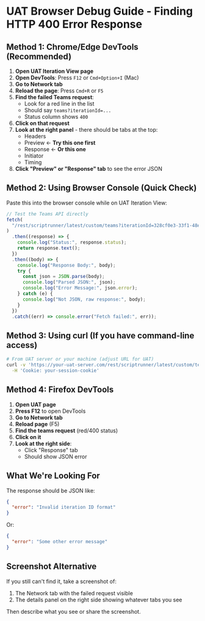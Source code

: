 # UAT Browser Debug Guide - Finding HTTP 400 Error Response

## Method 1: Chrome/Edge DevTools (Recommended)

1. **Open UAT Iteration View page**
2. **Open DevTools**: Press `F12` or `Cmd+Option+I` (Mac)
3. **Go to Network tab**
4. **Reload the page**: Press `Cmd+R` or `F5`
5. **Find the failed Teams request**:
   - Look for a red line in the list
   - Should say `teams?iterationId=...`
   - Status column shows `400`
6. **Click on that request**
7. **Look at the right panel** - there should be tabs at the top:
   - Headers
   - Preview ← **Try this one first**
   - Response ← **Or this one**
   - Initiator
   - Timing
8. **Click "Preview" or "Response" tab** to see the error JSON

## Method 2: Using Browser Console (Quick Check)

Paste this into the browser console while on UAT Iteration View:

```javascript
// Test the Teams API directly
fetch(
  "/rest/scriptrunner/latest/custom/teams?iterationId=328cf0e3-33f1-48e9-b6f3-c0f6d2472435",
)
  .then((response) => {
    console.log("Status:", response.status);
    return response.text();
  })
  .then((body) => {
    console.log("Response Body:", body);
    try {
      const json = JSON.parse(body);
      console.log("Parsed JSON:", json);
      console.log("Error Message:", json.error);
    } catch (e) {
      console.log("Not JSON, raw response:", body);
    }
  })
  .catch((err) => console.error("Fetch failed:", err));
```

## Method 3: Using curl (If you have command-line access)

```bash
# From UAT server or your machine (adjust URL for UAT)
curl -v 'https://your-uat-server.com/rest/scriptrunner/latest/custom/teams?iterationId=328cf0e3-33f1-48e9-b6f3-c0f6d2472435' \
  -H 'Cookie: your-session-cookie'
```

## Method 4: Firefox DevTools

1. **Open UAT page**
2. **Press F12** to open DevTools
3. **Go to Network tab**
4. **Reload page** (F5)
5. **Find the teams request** (red/400 status)
6. **Click on it**
7. **Look at the right side**:
   - Click "Response" tab
   - Should show JSON error

## What We're Looking For

The response should be JSON like:

```json
{
  "error": "Invalid iteration ID format"
}
```

Or:

```json
{
  "error": "Some other error message"
}
```

## Screenshot Alternative

If you still can't find it, take a screenshot of:

1. The Network tab with the failed request visible
2. The details panel on the right side showing whatever tabs you see

Then describe what you see or share the screenshot.
